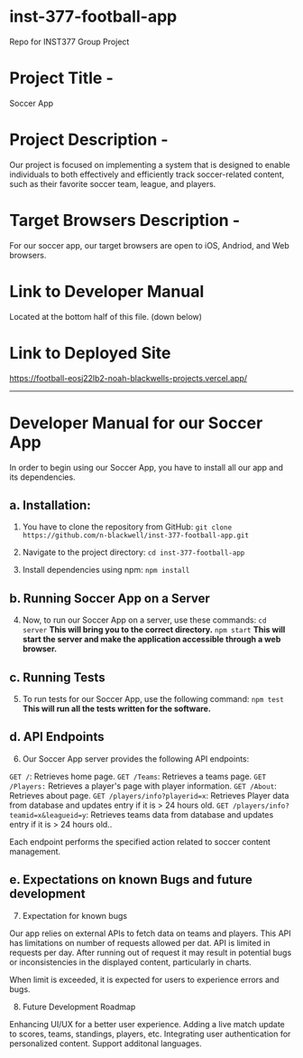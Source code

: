 # inst-377-football-app
Repo for INST377 Group Project

# Project Title -
Soccer App

# Project Description -
Our project is focused on implementing a system that is designed to enable individuals to both effectively and 
efficiently track soccer-related content, such as their favorite soccer team, league, and players.

# Target Browsers Description - 
For our soccer app, our target browsers are open to iOS, Andriod, and Web browsers.

# Link to Developer Manual

Located at the bottom half of this file. (down below)

# Link to Deployed Site
https://football-eosj22lb2-noah-blackwells-projects.vercel.app/

---


# Developer Manual for our Soccer App

In order to begin using our Soccer App, you have to install all our app and its dependencies.

## a. Installation:

1. You have to clone the repository from GitHub:
`git clone https://github.com/n-blackwell/inst-377-football-app.git`

2. Navigate to the project directory:
`cd inst-377-football-app`

3. Install dependencies using npm:
`npm install`

## b. Running Soccer App on a Server

4. Now, to run our Soccer App on a server, use these commands:
`cd server` **This will bring you to the correct directory.**
`npm start` **This will start the server and make the application accessible through a web browser.**

## c. Running Tests

5. To run tests for our Soccer App, use the following command:
`npm test` **This will run all the tests written for the software.**

## d. API Endpoints

6. Our Soccer App server provides the following API endpoints:

`GET /`: Retrieves home page.
`GET /Teams`: Retrieves a teams page.
`GET /Players:` Retrieves a player's page with player information.
`GET /About`: Retrieves about page.
`GET /players/info?playerid=x`: Retrieves Player data from database and updates entry if it is > 24 hours old.
`GET /players/info?teamid=x&leagueid=y`: Retrieves teams data from database and updates entry if it is > 24 hours old..

Each endpoint performs the specified action related to soccer content management.

## e. Expectations on known Bugs and future development

7. Expectation for known bugs

Our app relies on external APIs to fetch data on teams and players. This API has limitations on number of requests allowed per dat.
API is limited in requests per day. After running out of request it may result in potential bugs or inconsistencies in the displayed content, particularly in charts.

When limit is exceeded, it is expected for users to experience errors and bugs.

8. Future Development Roadmap

Enhancing UI/UX for a better user experience.
Adding a live match update to scores, teams, standings, players, etc.
Integrating user authentication for personalized content.
Support additonal languages.
